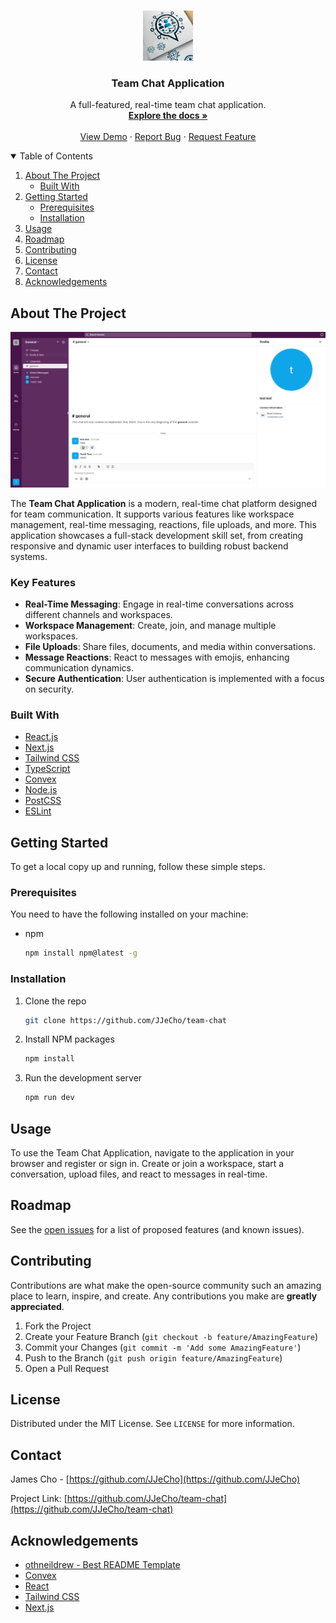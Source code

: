 <!-- PROJECT LOGO -->
<br />
<p align="center">
  <a href="https://github.com/JJeCho/team-chat">
    <img src="logo.webp" alt="Logo" width="80" height="80">
  </a>

  <h3 align="center">Team Chat Application</h3>

  <p align="center">
    A full-featured, real-time team chat application.
    <br />
    <a href="https://github.com/JJeCho/team-chat"><strong>Explore the docs »</strong></a>
    <br />
    <br />
    <a href="https://team-chat-alpha.vercel.app">View Demo</a>
    ·
    <a href="https://github.com/JJeCho/team-chat/issues">Report Bug</a>
    ·
    <a href="https://github.com/JJeCho/team-chat/issues">Request Feature</a>
  </p>
</p>

<!-- TABLE OF CONTENTS -->
<details open="open">
  <summary>Table of Contents</summary>
  <ol>
    <li>
      <a href="#about-the-project">About The Project</a>
      <ul>
        <li><a href="#built-with">Built With</a></li>
      </ul>
    </li>
    <li>
      <a href="#getting-started">Getting Started</a>
      <ul>
        <li><a href="#prerequisites">Prerequisites</a></li>
        <li><a href="#installation">Installation</a></li>
      </ul>
    </li>
    <li><a href="#usage">Usage</a></li>
    <li><a href="#roadmap">Roadmap</a></li>
    <li><a href="#contributing">Contributing</a></li>
    <li><a href="#license">License</a></li>
    <li><a href="#contact">Contact</a></li>
    <li><a href="#acknowledgements">Acknowledgements</a></li>
  </ol>
</details>

<!-- ABOUT THE PROJECT -->
## About The Project

![Home Page](/Capture.JPG)

The **Team Chat Application** is a modern, real-time chat platform designed for team communication. It supports various features like workspace management, real-time messaging, reactions, file uploads, and more. This application showcases a full-stack development skill set, from creating responsive and dynamic user interfaces to building robust backend systems.

### Key Features
- **Real-Time Messaging**: Engage in real-time conversations across different channels and workspaces.
- **Workspace Management**: Create, join, and manage multiple workspaces.
- **File Uploads**: Share files, documents, and media within conversations.
- **Message Reactions**: React to messages with emojis, enhancing communication dynamics.
- **Secure Authentication**: User authentication is implemented with a focus on security.

### Built With

* [React.js](https://reactjs.org/)
* [Next.js](https://nextjs.org/)
* [Tailwind CSS](https://tailwindcss.com/)
* [TypeScript](https://www.typescriptlang.org/)
* [Convex](https://convex.dev/)
* [Node.js](https://nodejs.org/)
* [PostCSS](https://postcss.org/)
* [ESLint](https://eslint.org/)

<!-- GETTING STARTED -->
## Getting Started

To get a local copy up and running, follow these simple steps.

### Prerequisites

You need to have the following installed on your machine:
* npm
  ```sh
  npm install npm@latest -g
  ```

### Installation

1. Clone the repo
   ```sh
   git clone https://github.com/JJeCho/team-chat
   ```
2. Install NPM packages
   ```sh
   npm install
   ```
3. Run the development server
   ```sh
   npm run dev
   ```

<!-- USAGE EXAMPLES -->
## Usage

To use the Team Chat Application, navigate to the application in your browser and register or sign in. Create or join a workspace, start a conversation, upload files, and react to messages in real-time.


<!-- ROADMAP -->
## Roadmap

See the [open issues](https://github.com/JJeCho/team-chat/issues) for a list of proposed features (and known issues).

<!-- CONTRIBUTING -->
## Contributing

Contributions are what make the open-source community such an amazing place to learn, inspire, and create. Any contributions you make are **greatly appreciated**.

1. Fork the Project
2. Create your Feature Branch (`git checkout -b feature/AmazingFeature`)
3. Commit your Changes (`git commit -m 'Add some AmazingFeature'`)
4. Push to the Branch (`git push origin feature/AmazingFeature`)
5. Open a Pull Request

<!-- LICENSE -->
## License

Distributed under the MIT License. See `LICENSE` for more information.

<!-- CONTACT -->
## Contact

James Cho - [https://github.com/JJeCho](https://github.com/JJeCho)

Project Link: [https://github.com/JJeCho/team-chat](https://github.com/JJeCho/team-chat)

<!-- ACKNOWLEDGEMENTS -->
## Acknowledgements

* [othneildrew - Best README Template](https://github.com/othneildrew/Best-README-Template)
* [Convex](https://convex.dev/)
* [React](https://reactjs.org/)
* [Tailwind CSS](https://tailwindcss.com/)
* [Next.js](https://nextjs.org/)

